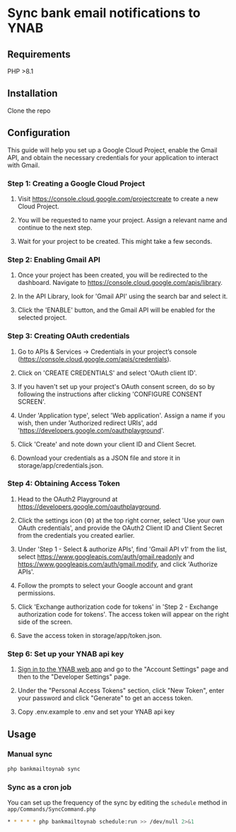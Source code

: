 # Sync bank email notifications to YNAB

## Requirements

PHP >8.1

## Installation

Clone the repo

## Configuration

This guide will help you set up a Google Cloud Project, enable the Gmail API, and obtain the necessary credentials for your application to interact with Gmail.

### Step 1: Creating a Google Cloud Project
1. Visit https://console.cloud.google.com/projectcreate to create a new Cloud Project.

2. You will be requested to name your project. Assign a relevant name and continue to the next step.

3. Wait for your project to be created. This might take a few seconds.

### Step 2: Enabling Gmail API
1. Once your project has been created, you will be redirected to the dashboard. Navigate to https://console.cloud.google.com/apis/library.

2. In the API Library, look for 'Gmail API' using the search bar and select it.

3. Click the 'ENABLE' button, and the Gmail API will be enabled for the selected project.

### Step 3: Creating OAuth credentials
1. Go to APIs & Services → Credentials in your project’s console (https://console.cloud.google.com/apis/credentials).

2. Click on 'CREATE CREDENTIALS' and select 'OAuth client ID'.

3. If you haven't set up your project's OAuth consent screen, do so by following the instructions after clicking 'CONFIGURE CONSENT SCREEN'.

4. Under 'Application type', select 'Web application'. Assign a name if you wish, then under 'Authorized redirect URIs', add 'https://developers.google.com/oauthplayground'.

5. Click 'Create' and note down your client ID and Client Secret.

6. Download your credentials as a JSON file and store it in storage/app/credentials.json.

### Step 4: Obtaining Access Token
1. Head to the OAuth2 Playground at https://developers.google.com/oauthplayground.

2. Click the settings icon (⚙️) at the top right corner, select 'Use your own OAuth credentials', and provide the OAuth2 Client ID and Client Secret from the credentials you created earlier.

3. Under 'Step 1 - Select & authorize APIs', find 'Gmail API v1' from the list, select https://www.googleapis.com/auth/gmail.readonly and https://www.googleapis.com/auth/gmail.modify, and click 'Authorize APIs'.

4. Follow the prompts to select your Google account and grant permissions.

5. Click 'Exchange authorization code for tokens' in 'Step 2 - Exchange authorization code for tokens'. The access token will appear on the right side of the screen.

6. Save the access token in storage/app/token.json.

### Step 6: Set up your YNAB api key
1. [Sign in to the YNAB web app](https://app.ynab.com/settings) and go to the "Account Settings" page and then to the "Developer Settings" page.

2. Under the "Personal Access Tokens" section, click "New Token", enter your password and click "Generate" to get an access token.

3. Copy .env.example to .env and set your YNAB api key

## Usage

### Manual sync

```bash
php bankmailtoynab sync
```

### Sync as a cron job

You can set up the frequency of the sync by editing the `schedule` method in `app/Commands/SyncCommand.php`

```bash
* * * * * php bankmailtoynab schedule:run >> /dev/null 2>&1
```

